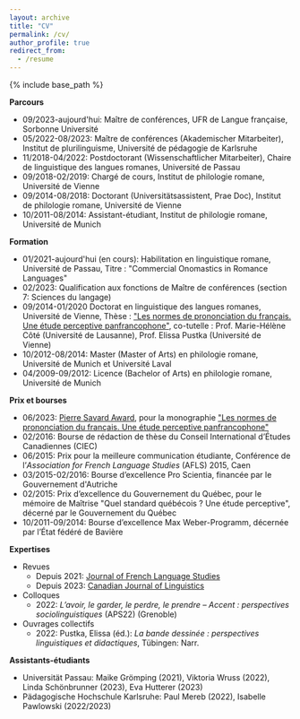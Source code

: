```yaml
---
layout: archive
title: "CV"
permalink: /cv/
author_profile: true
redirect_from:
  - /resume
---
```


{% include base_path %}

**Parcours**
* 09/2023-aujourd'hui: Maître de conférences, UFR de Langue française, Sorbonne Université
* 05/2022-08/2023: Maître de conférences (Akademischer Mitarbeiter), Institut de plurilinguisme, Université de pédagogie de Karlsruhe
* 11/2018-04/2022: Postdoctorant (Wissenschaftlicher Mitarbeiter), Chaire de linguistique des langues romanes, Université de Passau
* 09/2018-02/2019: Chargé de cours, Institut de philologie romane, Université de Vienne
* 09/2014-08/2018: Doctorant (Universitätsassistent, Prae Doc), Institut de philologie romane, Université de Vienne
* 10/2011-08/2014: Assistant-étudiant, Institut de philologie romane, Université de Munich

**Formation**
* 01/2021-aujourd'hui (en cours): Habilitation en linguistique romane, Université de Passau, Titre : "Commercial Onomastics in Romance Languages"
* 02/2023: Qualification aux fonctions de Maître de conférences (section 7: Sciences du langage)
* 09/2014-01/2020	Doctorat en linguistique des langues romanes, Université de Vienne, Thèse : <a href="http://www.degruyter.com/document/isbn/9783110707649/html">"Les normes de prononciation du français. Une étude perceptive panfrancophone"</a>, co-tutelle : Prof. Marie-Hélène Côté (Université de Lausanne), Prof. Elissa Pustka (Université de Vienne)
* 10/2012-08/2014: Master (Master of Arts) en philologie romane, Université de Munich et Université Laval
* 04/2009-09/2012: Licence (Bachelor of Arts) en philologie romane, Université de Munich

**Prix et bourses**
* 06/2023: <a href="https://iccs-ciec.ca/pierre-savard-awards/">Pierre Savard Award</a>, pour la monographie <a href="http://www.degruyter.com/document/isbn/9783110707649/html">"Les normes de prononciation du français. Une étude perceptive panfrancophone"</a>
* 02/2016: Bourse de rédaction de thèse du Conseil International d’Études Canadiennes (CIEC)
* 06/2015: Prix pour la meilleure communication étudiante, Conférence de l’<i>Association for French Language Studies</i> (AFLS) 2015, Caen
* 03/2015-02/2016: Bourse d’excellence Pro Scientia, financée par le Gouvernement d'Autriche
* 02/2015: Prix d’excellence du Gouvernement du Québec, pour le mémoire de Maîtrise "Quel standard québécois ? Une étude perceptive", décerné par le Gouvernement du Québec
* 10/2011-09/2014: Bourse d’excellence Max Weber-Programm, décernée par l’État fédéré de Bavière

**Expertises**
* Revues
  * Depuis 2021: <a href="https://www.cambridge.org/core/journals/journal-of-french-language-studies">Journal of French Language Studies</a>
  * Depuis 2023: <a href="https://www.cambridge.org/core/journals/canadian-journal-of-linguistics-revue-canadienne-de-linguistique">Canadian Journal of Linguistics</a>
* Colloques
  * 2022: <i>L’avoir, le garder, le perdre, le prendre – Accent : perspectives sociolinguistiques</i> (APS22) (Grenoble)
* Ouvrages collectifs
  * 2022: Pustka, Elissa (éd.): <i>La bande dessinée : perspectives linguistiques et didactiques</i>, Tübingen: Narr.

**Assistants-étudiants**
* Universität Passau: Maike Grömping (2021), Viktoria Wruss (2022), Linda Schönbrunner (2023), Eva Hutterer (2023)
* Pädagogische Hochschule Karlsruhe: Paul Mereb (2022), Isabelle Pawlowski (2022/2023)

